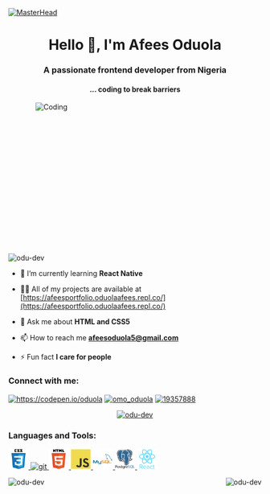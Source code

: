 [![MasterHead](https://indoanalytica.com/static/images/bannerr.gif)](https://Odu-dev.io)

<h1 align="center">Hello 👋, I'm Afees Oduola</h1>
<h3 align="center">A passionate frontend developer from Nigeria</h3>

<h4 align="center">... coding to break barriers</h4>



<img align="right" alt="Coding" width="450" height="300" src="https://contentstatic.techgig.com/thumb/msid-81427725,width-355,resizemode-4/Top-5-games-for-programmers-to-polish-their-coding-skills.jpg?18944">

<p align="left"> <img src="https://komarev.com/ghpvc/?username=odu-dev&label=Profile%20views&color=0e75b6&style=flat" alt="odu-dev" /> </p>

- 🌱 I’m currently learning **React Native**

- 👨‍💻 All of my projects are available at [https://afeesportfolio.oduolaafees.repl.co/](https://afeesportfolio.oduolaafees.repl.co/)

- 💬 Ask me about **HTML and CSS5**

- 📫 How to reach me **afeesoduola5@gmail.com**

- ⚡ Fun fact **I care for people**

<h3 align="left">Connect with me:</h3>
<p align="left">
<a href="https://codepen.io/https://codepen.io/oduola" target="blank"><img align="center" src="https://raw.githubusercontent.com/rahuldkjain/github-profile-readme-generator/master/src/images/icons/Social/codepen.svg" alt="https://codepen.io/oduola" height="30" width="40" /></a>
<a href="https://twitter.com/omo_oduola" target="blank"><img align="center" src="https://raw.githubusercontent.com/rahuldkjain/github-profile-readme-generator/master/src/images/icons/Social/twitter.svg" alt="omo_oduola" height="30" width="40" /></a>
<a href="https://stackoverflow.com/users/19357888" target="blank"><img align="center" src="https://raw.githubusercontent.com/rahuldkjain/github-profile-readme-generator/master/src/images/icons/Social/stack-overflow.svg" alt="19357888" height="30" width="40" /></a>
</p>

<p align="center"> <a href="https://github.com/ryo-ma/github-profile-trophy"><img src="https://github-profile-trophy.vercel.app/?username=odu-dev" alt="odu-dev" /></a> </p>

<h3 align="left">Languages and Tools:</h3>
<p align="left"> <a href="https://www.w3schools.com/css/" target="_blank" rel="noreferrer"> <img src="https://raw.githubusercontent.com/devicons/devicon/master/icons/css3/css3-original-wordmark.svg" alt="css3" width="40" height="40"/> </a> <a href="https://git-scm.com/" target="_blank" rel="noreferrer"> <img src="https://www.vectorlogo.zone/logos/git-scm/git-scm-icon.svg" alt="git" width="40" height="40"/> </a> <a href="https://www.w3.org/html/" target="_blank" rel="noreferrer"> <img src="https://raw.githubusercontent.com/devicons/devicon/master/icons/html5/html5-original-wordmark.svg" alt="html5" width="40" height="40"/> </a> <a href="https://developer.mozilla.org/en-US/docs/Web/JavaScript" target="_blank" rel="noreferrer"> <img src="https://raw.githubusercontent.com/devicons/devicon/master/icons/javascript/javascript-original.svg" alt="javascript" width="40" height="40"/> </a> <a href="https://www.mysql.com/" target="_blank" rel="noreferrer"> <img src="https://raw.githubusercontent.com/devicons/devicon/master/icons/mysql/mysql-original-wordmark.svg" alt="mysql" width="40" height="40"/> </a> <a href="https://www.postgresql.org" target="_blank" rel="noreferrer"> <img src="https://raw.githubusercontent.com/devicons/devicon/master/icons/postgresql/postgresql-original-wordmark.svg" alt="postgresql" width="40" height="40"/> </a> <a href="https://reactjs.org/" target="_blank" rel="noreferrer"> <img src="https://raw.githubusercontent.com/devicons/devicon/master/icons/react/react-original-wordmark.svg" alt="react" width="40" height="40"/> </a> </p>


<p><img align="left" src="https://github-readme-stats.vercel.app/api/top-langs?username=odu-dev&show_icons=true&locale=en&layout=compact" alt="odu-dev" /></p>

<p>&nbsp;<img align="right" src="https://github-readme-stats.vercel.app/api?username=odu-dev&show_icons=true&locale=en" alt="odu-dev" /></p>


